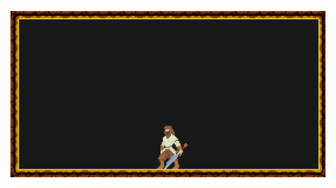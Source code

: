 <p align="center">
  <a href="#"><img src="https://github.com/iozsaygi/welog/blob/master/Media/v1.0%20Showcase.gif"/></a>
</p>
